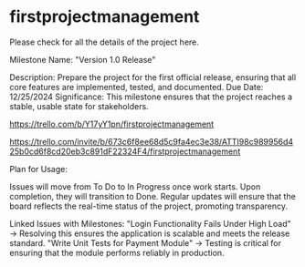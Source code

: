 # firstprojectmanagement

Please check for all the details of the project here.

Milestone Name: "Version 1.0 Release"

Description: Prepare the project for the first official release, ensuring that all core features are implemented, tested, and documented.
Due Date: 12/25/2024
Significance: This milestone ensures that the project reaches a stable, usable state for stakeholders.

https://trello.com/b/Y17yY1pn/firstprojectmanagement

https://trello.com/invite/b/673c6f8ee68d5c9fa4ec3e38/ATTI98c989956d425b0cd6f8cd20eb3c891dF22324F4/firstprojectmanagement

Plan for Usage:

Issues will move from To Do to In Progress once work starts. Upon completion, they will transition to Done. Regular updates will ensure that the board reflects the real-time status of the project, promoting transparency.

Linked Issues with Milestones:
"Login Functionality Fails Under High Load" → Resolving this ensures the application is scalable and meets the release standard.
"Write Unit Tests for Payment Module" → Testing is critical for ensuring that the module performs reliably in production.
